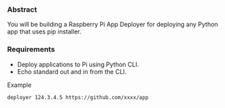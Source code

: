 ### Abstract

You will be building a Raspberry Pi App Deployer for deploying any Python app that uses pip installer.

### Requirements

- Deploy applications to Pi using Python CLI.
- Echo standard out and in from the CLI.

Example

```sh
deployer 124.3.4.5 https://github.com/xxxx/app
```
